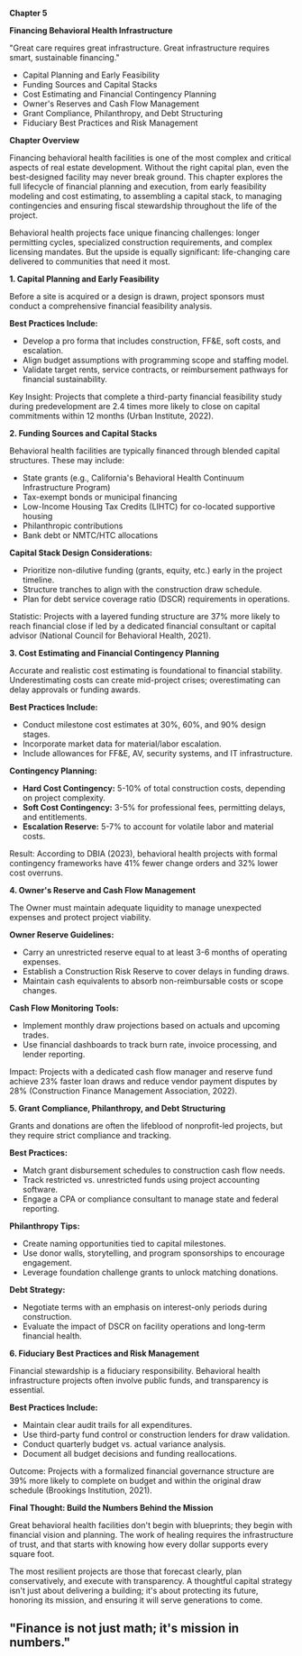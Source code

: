 **Chapter 5**

**Financing Behavioral Health Infrastructure**

"Great care requires great infrastructure. Great infrastructure requires smart, sustainable financing."

* Capital Planning and Early Feasibility  
* Funding Sources and Capital Stacks  
* Cost Estimating and Financial Contingency Planning  
* Owner's Reserves and Cash Flow Management  
* Grant Compliance, Philanthropy, and Debt Structuring  
* Fiduciary Best Practices and Risk Management

**Chapter Overview**

Financing behavioral health facilities is one of the most complex and critical aspects of real estate development. Without the right capital plan, even the best-designed facility may never break ground. This chapter explores the full lifecycle of financial planning and execution, from early feasibility modeling and cost estimating, to assembling a capital stack, to managing contingencies and ensuring fiscal stewardship throughout the life of the project.

Behavioral health projects face unique financing challenges: longer permitting cycles, specialized construction requirements, and complex licensing mandates. But the upside is equally significant: life-changing care delivered to communities that need it most.

**1\. Capital Planning and Early Feasibility**

Before a site is acquired or a design is drawn, project sponsors must conduct a comprehensive financial feasibility analysis.

**Best Practices Include:**

* Develop a pro forma that includes construction, FF\&E, soft costs, and escalation.  
* Align budget assumptions with programming scope and staffing model.  
* Validate target rents, service contracts, or reimbursement pathways for financial sustainability.

Key Insight: Projects that complete a third-party financial feasibility study during predevelopment are 2.4 times more likely to close on capital commitments within 12 months (Urban Institute, 2022).

**2\. Funding Sources and Capital Stacks**

Behavioral health facilities are typically financed through blended capital structures. These may include:

* State grants (e.g., California's Behavioral Health Continuum Infrastructure Program)  
* Tax-exempt bonds or municipal financing  
* Low-Income Housing Tax Credits (LIHTC) for co-located supportive housing  
* Philanthropic contributions  
* Bank debt or NMTC/HTC allocations

**Capital Stack Design Considerations:**

* Prioritize non-dilutive funding (grants, equity, etc.) early in the project timeline.  
* Structure tranches to align with the construction draw schedule.  
* Plan for debt service coverage ratio (DSCR) requirements in operations.

Statistic: Projects with a layered funding structure are 37% more likely to reach financial close if led by a dedicated financial consultant or capital advisor (National Council for Behavioral Health, 2021).

**3\. Cost Estimating and Financial Contingency Planning**

Accurate and realistic cost estimating is foundational to financial stability. Underestimating costs can create mid-project crises; overestimating can delay approvals or funding awards.

**Best Practices Include:**

* Conduct milestone cost estimates at 30%, 60%, and 90% design stages.  
* Incorporate market data for material/labor escalation.  
* Include allowances for FF\&E, AV, security systems, and IT infrastructure.

**Contingency Planning:**

* **Hard Cost Contingency:** 5-10% of total construction costs, depending on project complexity.  
* **Soft Cost Contingency:** 3-5% for professional fees, permitting delays, and entitlements.  
* **Escalation Reserve:** 5-7% to account for volatile labor and material costs.

Result: According to DBIA (2023), behavioral health projects with formal contingency frameworks have 41% fewer change orders and 32% lower cost overruns.

**4\. Owner's Reserve and Cash Flow Management**

The Owner must maintain adequate liquidity to manage unexpected expenses and protect project viability.

**Owner Reserve Guidelines:**

* Carry an unrestricted reserve equal to at least 3-6 months of operating expenses.  
* Establish a Construction Risk Reserve to cover delays in funding draws.  
* Maintain cash equivalents to absorb non-reimbursable costs or scope changes.

**Cash Flow Monitoring Tools:**

* Implement monthly draw projections based on actuals and upcoming trades.  
* Use financial dashboards to track burn rate, invoice processing, and lender reporting.

Impact: Projects with a dedicated cash flow manager and reserve fund achieve 23% faster loan draws and reduce vendor payment disputes by 28% (Construction Finance Management Association, 2022).

**5\. Grant Compliance, Philanthropy, and Debt Structuring**

Grants and donations are often the lifeblood of nonprofit-led projects, but they require strict compliance and tracking.

**Best Practices:**

* Match grant disbursement schedules to construction cash flow needs.  
* Track restricted vs. unrestricted funds using project accounting software.  
* Engage a CPA or compliance consultant to manage state and federal reporting.

**Philanthropy Tips:**

* Create naming opportunities tied to capital milestones.  
* Use donor walls, storytelling, and program sponsorships to encourage engagement.  
* Leverage foundation challenge grants to unlock matching donations.

**Debt Strategy:**

* Negotiate terms with an emphasis on interest-only periods during construction.  
* Evaluate the impact of DSCR on facility operations and long-term financial health.

**6\. Fiduciary Best Practices and Risk Management**

Financial stewardship is a fiduciary responsibility. Behavioral health infrastructure projects often involve public funds, and transparency is essential.

**Best Practices Include:**

* Maintain clear audit trails for all expenditures.  
* Use third-party fund control or construction lenders for draw validation.  
* Conduct quarterly budget vs. actual variance analysis.  
* Document all budget decisions and funding reallocations.

Outcome: Projects with a formalized financial governance structure are 39% more likely to complete on budget and within the original draw schedule (Brookings Institution, 2021).

**Final Thought: Build the Numbers Behind the Mission**

Great behavioral health facilities don't begin with blueprints; they begin with financial vision and planning. The work of healing requires the infrastructure of trust, and that starts with knowing how every dollar supports every square foot.

The most resilient projects are those that forecast clearly, plan conservatively, and execute with transparency. A thoughtful capital strategy isn't just about delivering a building; it's about protecting its future, honoring its mission, and ensuring it will serve generations to come.

## **"Finance is not just math; it's mission in numbers."**

